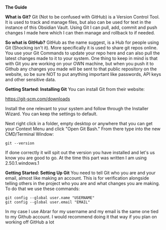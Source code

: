 **The Guide**

**What is Git?**
Git (Not to be confused with GitHub) is a Version Control Tool. It is used to track and manage files, but also can be used for text in the instance of this Obsidian Vault. Using Git I can pull, add, commit and push changes I made here which I can then manage and rollback to if needed.

**So what is GitHub?**
GitHub as the name suggest, is a Hub for people using Git (Shocking isn't it). More specifically it is used to share git repos online. You use your Git Commands to update your repo here and can also pull the latest changes made to it to your system. One thing to keep in mind is that with Git you are working on your OWN machine, but when you push it to Github any changes you made will be sent to that public repository on the website, so be sure NOT to put anything important like passwords, API keys and other sensitive data.


**Getting Started: Installing Git**
You can install Git from their website: 

https://git-scm.com/downloads

Install the one relevant to your system and follow through the Installer Wizard. You can keep the settings to default. 

Next right click in a folder, empty desktop or anywhere that you can get your Context Menu and click "Open Git Bash." From there type into the new CMD/Terminal Window:

```git
git --version
```

If done correctly it will spit out the version you have installed and let's us know you are good to go. At the time this part was written I am using 2.50.1.windows.1

**Getting Started: Setting Up Git**
You need to tell Git who you are and your email, almost like making an account. This is for verification alongside telling others in the project who you are and what changes you are making. To do that we use these commands:

```
git config --global user.name "USERNAME"
git config --global user.email "EMAIL"
```

In my case I use Abrar for my username and my email is the same one tied to my Github account. I would recommend doing it that way if you plan on working off GitHub a lot